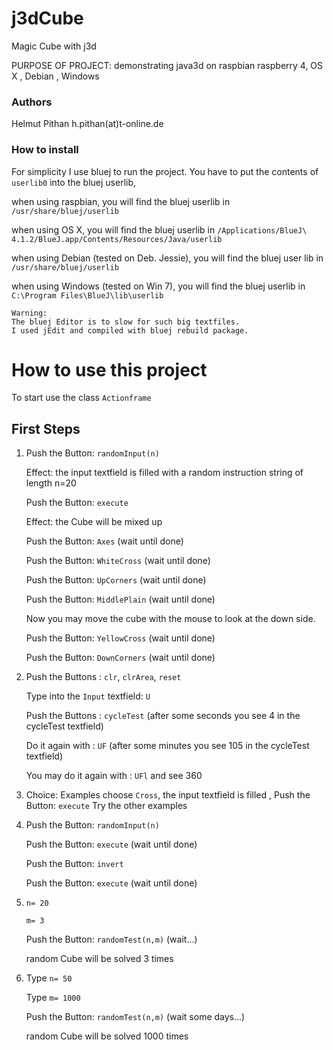# j3dCube

Magic Cube with j3d

PURPOSE OF PROJECT: demonstrating java3d on raspbian raspberry 4, OS X , Debian , Windows

### Authors

Helmut Pithan h.pithan(at)t-online.de

### How to install

For simplicity I use bluej to run the project.
You have to put the contents of `userlib0` into the bluej userlib, 

when using raspbian, you will find the bluej userlib in `/usr/share/bluej/userlib`
 
when using OS X, you will find the bluej userlib in 
`/Applications/BlueJ\ 4.1.2/BlueJ.app/Contents/Resources/Java/userlib`

when using Debian (tested on Deb. Jessie), you will find the bluej user lib in `/usr/share/bluej/userlib`

when using Windows (tested on Win 7), you will find the bluej userlib in `C:\Program Files\BlueJ\lib\userlib`

```
Warning:
The bluej Editor is to slow for such big textfiles.
I used jEdit and compiled with bluej rebuild package.
```

# How to use this project

To start use the class `Actionframe`

## First Steps

1.  Push the Button: `randomInput(n)`

	Effect:	the input textfield  is filled with  a random instruction string of length n=20
	
	Push the Button:  `execute`
	
	Effect:                     the  Cube will be mixed up
	
	Push the Button: `Axes` (wait until done)
	
	Push the Button: `WhiteCross` (wait until done)
	
	Push the Button: `UpCorners` (wait until done)
	
	Push the Button: `MiddlePlain` (wait until done)
	
	Now you may move the cube with the mouse to look at the down side.
	
	Push the Button: `YellowCross`  (wait until done)
	
	Push the Button: `DownCorners`  (wait until done)

2.  Push the Buttons : `clr`, `clrArea`, `reset`

	Type into the `Input` textfield: `U`
	
	Push the Buttons : `cycleTest` (after some seconds you see 4 in the  cycleTest textfield)
	
	Do it again with : `UF`  (after some minutes you see 105 in the  cycleTest textfield)
	
	You may do it again with : `UFl` and see 360 

3.	Choice: Examples choose `Cross`, the input textfield is filled , Push the Button:  `execute`
	Try the other examples

4. 	Push the Button:  `randomInput(n)`

    Push the Button:  `execute` (wait until done)
    
    Push the Button:  `invert `
    
    Push the Button:  `execute` (wait until done)

5.  `n= 20`

    `m= 3`
    
    Push the Button:  `randomTest(n,m)` (wait...) 
    
    random Cube will be solved 3 times                
    

6.  Type `n= 50`

    Type `m= 1000`
    
    Push the Button: `randomTest(n,m)` (wait some days...)
    
    random Cube will be solved 1000 times  